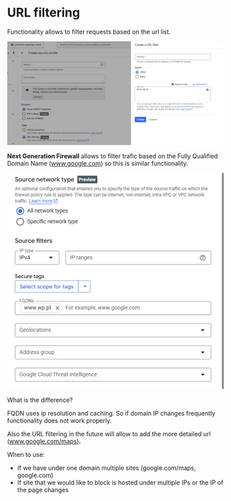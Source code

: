# URL filtering

Functionality allows to filter requests based on the url list. 

![url-filtering](./images/url-filtering.png)


**Next Generation Firewall** allows to filter trafic based on the Fully Qualified Domain Name (www.google.com) so this is similar functionality.

![ngfe](./images/ngfe.png)

What is the difference?

FQDN uses ip resolution and caching. So if domain IP changes frequently functionality does not work properly. 

Also the URL filtering in the future will allow to add the more detailed url  (www.google.com/maps).

When to use:
- If we have under one domain multiple sites (google.com/maps, google.com)
- If site that we would like to block is hosted under multiple IPs or the IP of the page changes 

